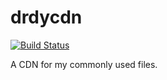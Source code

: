 drdycdn
=======
[![Build Status](http://rocket.drdy.us:8080/github.com/abhid/drdycdn/status.svg?branch=master)](http://rocket.drdy.us:8080/github.com/abhid/drdycdn)

A CDN for my commonly used files.
